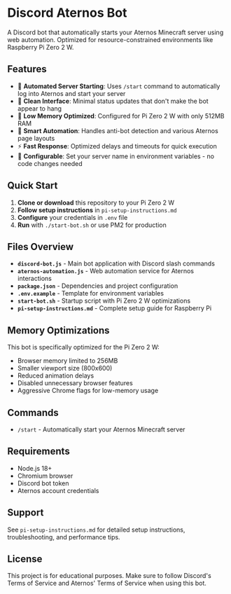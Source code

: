 # Discord Aternos Bot

A Discord bot that automatically starts your Aternos Minecraft server using web automation. Optimized for resource-constrained environments like Raspberry Pi Zero 2 W.

## Features

- 🚀 **Automated Server Starting**: Uses `/start` command to automatically log into Aternos and start your server
- 📱 **Clean Interface**: Minimal status updates that don't make the bot appear to hang
- 💾 **Low Memory Optimized**: Configured for Pi Zero 2 W with only 512MB RAM
- 🔧 **Smart Automation**: Handles anti-bot detection and various Aternos page layouts
- ⚡ **Fast Response**: Optimized delays and timeouts for quick execution
- 🎯 **Configurable**: Set your server name in environment variables - no code changes needed

## Quick Start

1. **Clone or download** this repository to your Pi Zero 2 W
2. **Follow setup instructions** in `pi-setup-instructions.md`
3. **Configure** your credentials in `.env` file
4. **Run** with `./start-bot.sh` or use PM2 for production

## Files Overview

- **`discord-bot.js`** - Main bot application with Discord slash commands
- **`aternos-automation.js`** - Web automation service for Aternos interactions
- **`package.json`** - Dependencies and project configuration
- **`.env.example`** - Template for environment variables
- **`start-bot.sh`** - Startup script with Pi Zero 2 W optimizations
- **`pi-setup-instructions.md`** - Complete setup guide for Raspberry Pi

## Memory Optimizations

This bot is specifically optimized for the Pi Zero 2 W:

- Browser memory limited to 256MB
- Smaller viewport size (800x600)
- Reduced animation delays
- Disabled unnecessary browser features
- Aggressive Chrome flags for low-memory usage

## Commands

- `/start` - Automatically start your Aternos Minecraft server

## Requirements

- Node.js 18+
- Chromium browser
- Discord bot token
- Aternos account credentials

## Support

See `pi-setup-instructions.md` for detailed setup instructions, troubleshooting, and performance tips.

## License

This project is for educational purposes. Make sure to follow Discord's Terms of Service and Aternos' Terms of Service when using this bot.